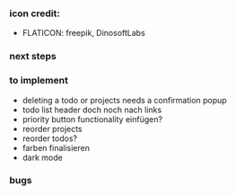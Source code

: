 ### icon credit:

- FLATICON: freepik, DinosoftLabs

### next steps

### to implement

- deleting a todo or projects needs a confirmation popup
- todo list header doch noch nach links
- priority button functionality einfügen?
- reorder projects
- reorder todos?
- farben finalisieren
- dark mode

### bugs
